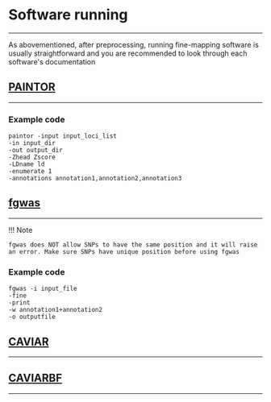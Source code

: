 # Software running
---
As abovementioned, after preprocessing, running fine-mapping software is usually straightforward and you are recommended to look through each software's documentation  
## [PAINTOR](https://github.com/gkichaev/PAINTOR_V3.0/wiki)  
---
### Example code

	paintor -input input_loci_list
	-in input_dir
	-out output_dir
	-Zhead Zscore
	-LDname ld
	-enumerate 1
	-annotations annotation1,annotation2,annotation3

## [fgwas](https://github.com/joepickrell/fgwas/blob/master/man/fgwas_manual.pdf)  
---

!!! Note

    fgwas does NOT allow SNPs to have the same position and it will raise an error. Make sure SNPs have unique position before using fgwas


### Example code

	fgwas -i input_file
	-fine
	-print
	-w annotation1+annotation2
	-o outputfile
## [CAVIAR](http://genetics.cs.ucla.edu/caviar/manual.html)  
---
## [CAVIARBF](https://bitbucket.org/Wenan/caviarbf/src)
---


